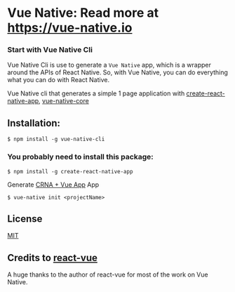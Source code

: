 # Vue Native: Read more at https://vue-native.io

### Start with Vue Native Cli

Vue Native Cli is use to generate a `Vue Native` app, which is a wrapper around the APIs of React Native. So, with Vue Native, you can do everything what you can do with React Native.

Vue Native cli that generates a simple 1 page application with [create-react-native-app](https://github.com/react-community/create-react-native-app),
[vue-native-core](https://github.com/GeekyAnts/vue-native-core)

## Installation:

```
$ npm install -g vue-native-cli
```

### You probably need to install this package:

```
$ npm install -g create-react-native-app
```

Generate [CRNA + Vue App](https://github.com/GeekyAnts/vue-native-core) App

```
$ vue-native init <projectName>
```

## License

[MIT](http://opensource.org/licenses/MIT)

## Credits to [react-vue](https://github.com/SmallComfort/react-vue)

A huge thanks to the author of react-vue for most of the work on Vue Native.
